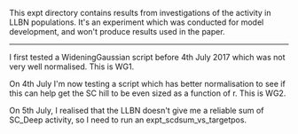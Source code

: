 This expt directory contains results from investigations of the
activity in LLBN populations. It's an experiment which was conducted
for model development, and won't produce results used in the paper.

---------------------------------------------------------------------
I first tested a WideningGaussian script before 4th July 2017 which was
not very well normalised. This is WG1.

On 4th July I'm now testing a script which has
better normalisation to see if this can help get the SC hill to be even
sized as a function of r. This is WG2.

On 5th July, I realised that the LLBN doesn't give me a reliable sum
of SC_Deep activity, so I need to run an expt_scdsum_vs_targetpos.
